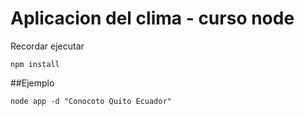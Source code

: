 # Aplicacion del clima - curso node

Recordar ejecutar
```
npm install
```
##Ejemplo
```
node app -d "Conocoto Quito Ecuador"
```